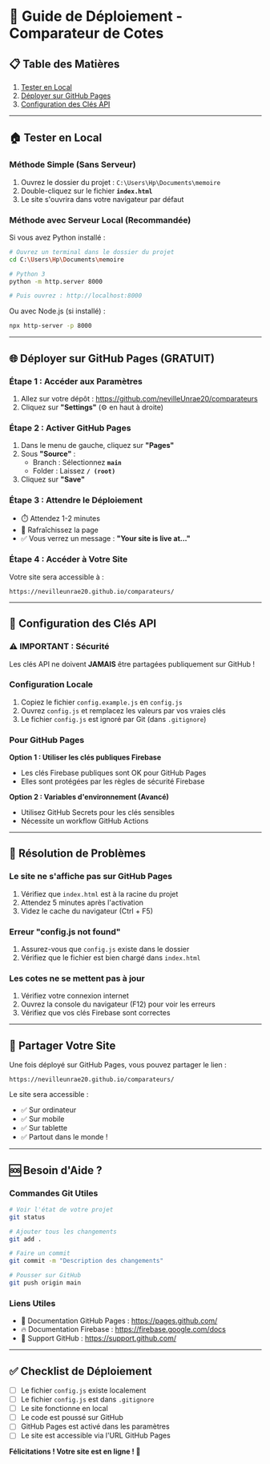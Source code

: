 # 🚀 Guide de Déploiement - Comparateur de Cotes

## 📋 Table des Matières
1. [Tester en Local](#tester-en-local)
2. [Déployer sur GitHub Pages](#déployer-sur-github-pages)
3. [Configuration des Clés API](#configuration-des-clés-api)

---

## 🏠 Tester en Local

### Méthode Simple (Sans Serveur)
1. Ouvrez le dossier du projet : `C:\Users\Hp\Documents\memoire`
2. Double-cliquez sur le fichier **`index.html`**
3. Le site s'ouvrira dans votre navigateur par défaut

### Méthode avec Serveur Local (Recommandée)
Si vous avez Python installé :

```bash
# Ouvrez un terminal dans le dossier du projet
cd C:\Users\Hp\Documents\memoire

# Python 3
python -m http.server 8000

# Puis ouvrez : http://localhost:8000
```

Ou avec Node.js (si installé) :
```bash
npx http-server -p 8000
```

---

## 🌐 Déployer sur GitHub Pages (GRATUIT)

### Étape 1 : Accéder aux Paramètres
1. Allez sur votre dépôt : https://github.com/nevilleUnrae20/comparateurs
2. Cliquez sur **"Settings"** (⚙️ en haut à droite)

### Étape 2 : Activer GitHub Pages
1. Dans le menu de gauche, cliquez sur **"Pages"**
2. Sous **"Source"** :
   - Branch : Sélectionnez **`main`**
   - Folder : Laissez **`/ (root)`**
3. Cliquez sur **"Save"**

### Étape 3 : Attendre le Déploiement
- ⏱️ Attendez 1-2 minutes
- 🔄 Rafraîchissez la page
- ✅ Vous verrez un message : **"Your site is live at..."**

### Étape 4 : Accéder à Votre Site
Votre site sera accessible à :
```
https://nevilleunrae20.github.io/comparateurs/
```

---

## 🔑 Configuration des Clés API

### ⚠️ IMPORTANT : Sécurité
Les clés API ne doivent **JAMAIS** être partagées publiquement sur GitHub !

### Configuration Locale
1. Copiez le fichier `config.example.js` en `config.js`
2. Ouvrez `config.js` et remplacez les valeurs par vos vraies clés
3. Le fichier `config.js` est ignoré par Git (dans `.gitignore`)

### Pour GitHub Pages
**Option 1 : Utiliser les clés publiques Firebase**
- Les clés Firebase publiques sont OK pour GitHub Pages
- Elles sont protégées par les règles de sécurité Firebase

**Option 2 : Variables d'environnement (Avancé)**
- Utilisez GitHub Secrets pour les clés sensibles
- Nécessite un workflow GitHub Actions

---

## 🔧 Résolution de Problèmes

### Le site ne s'affiche pas sur GitHub Pages
1. Vérifiez que `index.html` est à la racine du projet
2. Attendez 5 minutes après l'activation
3. Videz le cache du navigateur (Ctrl + F5)

### Erreur "config.js not found"
1. Assurez-vous que `config.js` existe dans le dossier
2. Vérifiez que le fichier est bien chargé dans `index.html`

### Les cotes ne se mettent pas à jour
1. Vérifiez votre connexion internet
2. Ouvrez la console du navigateur (F12) pour voir les erreurs
3. Vérifiez que vos clés Firebase sont correctes

---

## 📱 Partager Votre Site

Une fois déployé sur GitHub Pages, vous pouvez partager le lien :
```
https://nevilleunrae20.github.io/comparateurs/
```

Le site sera accessible :
- ✅ Sur ordinateur
- ✅ Sur mobile
- ✅ Sur tablette
- ✅ Partout dans le monde !

---

## 🆘 Besoin d'Aide ?

### Commandes Git Utiles
```bash
# Voir l'état de votre projet
git status

# Ajouter tous les changements
git add .

# Faire un commit
git commit -m "Description des changements"

# Pousser sur GitHub
git push origin main
```

### Liens Utiles
- 📖 Documentation GitHub Pages : https://pages.github.com/
- 🔥 Documentation Firebase : https://firebase.google.com/docs
- 💬 Support GitHub : https://support.github.com/

---

## ✅ Checklist de Déploiement

- [ ] Le fichier `config.js` existe localement
- [ ] Le fichier `config.js` est dans `.gitignore`
- [ ] Le site fonctionne en local
- [ ] Le code est poussé sur GitHub
- [ ] GitHub Pages est activé dans les paramètres
- [ ] Le site est accessible via l'URL GitHub Pages

**Félicitations ! Votre site est en ligne ! 🎉**
